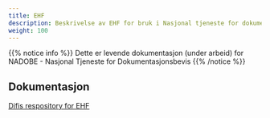 ```yaml
---
title: EHF
description: Beskrivelse av EHF for bruk i Nasjonal tjeneste for dokumentasjonsbevis
weight: 100
---
```


{{% notice info %}}
Dette er levende dokumentasjon (under arbeid) for NADOBE - Nasjonal Tjeneste for Dokumentasjonsbevis
{{% /notice %}}

## Dokumentasjon

[Difis respository for EHF](https://github.com/difi/vefa-ehf-espd)

